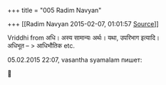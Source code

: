 +++
title = "005 Radim Navyan"

+++
[[Radim Navyan	2015-02-07, 01:01:57 [Source](https://groups.google.com/g/samskrita/c/nwb4vIiDpv8)]]



Vriddhi from अधि। अस्य सामान्यः अर्थः। यथा, उपरिभाग इत्यादि।  
अधिभूत – \> आधिभौतिक etc.  
  
05.02.2015 22:07, vasantha syamalam пишет:



